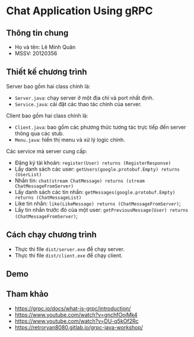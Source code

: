 # Chat Application Using gRPC

## Thông tin chung

- Họ và tên: Lê Minh Quân
- MSSV: 20120356

## Thiết kế chương trình

Server bao gồm hai class chính là:

- `Server.java`: chạy server ở một địa chỉ và port nhất định.
- `Service.java`: cài đặt các thao tác chính của server.

Client bao gồm hai class chính là:

- `Client.java`: bao gồm các phương thức tương tác trực tiếp đến server thông qua các stub.
- `Menu.java`: hiển thị menu và xử lý logic chính.

Các service mà server cung cấp:
- Đăng ký tài khoản: `register(User) returns (RegisterResponse)`
- Lấy danh sách các user: `getUsers(google.protobuf.Empty) returns (UserList)`
- Nhắn tin: `chat(stream ChatMessage) returns (stream ChatMessageFromServer)`
- Lấy danh sách các tin nhắn: `getMessages(google.protobuf.Empty) returns (ChatMessageList)`
- Like tin nhắn: `like(LikeMessage) returns (ChatMessageFromServer)`;
- Lấy tin nhắn trước đó của một user: `getPreviousMessage(User) returns (ChatMessageFromServer)`;

## Cách chạy chương trình

- Thực thi file `dist/server.exe` để chạy server.
- Thực thi file `dist/client.exe` để chạy client.

## Demo

## Tham khảo

- https://grpc.io/docs/what-is-grpc/introduction/
- https://www.youtube.com/watch?v=gnchfOojMk4
- https://www.youtube.com/watch?v=DU-q5kOf2Rc
- https://retroryan8080.gitlab.io/grpc-java-workshop/




